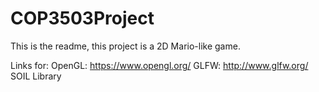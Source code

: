# COP3503Project
This is the readme, this project is a 2D Mario-like game.

Links for:
OpenGL: https://www.opengl.org/
GLFW: http://www.glfw.org/
SOIL Library

